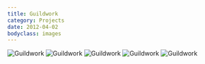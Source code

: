 ```yaml
---
title: Guildwork
category: Projects
date: 2012-04-02
bodyclass: images
---
```


<img src="../assets/images/projects/guildwork-01.png" alt="Guildwork" />

<img src="../assets/images/projects/guildwork-02.png" alt="Guildwork" />

<img src="../assets/images/projects/guildwork-03.png" alt="Guildwork" />

<img src="../assets/images/projects/guildwork-04.png" alt="Guildwork" />

<img src="../assets/images/projects/guildwork-05.png" alt="Guildwork" />
